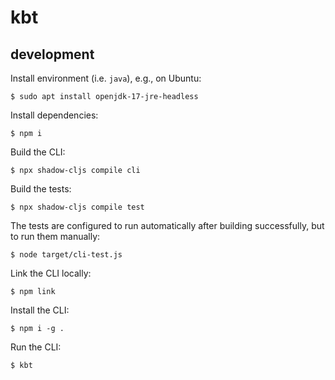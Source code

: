 # kbt

## development

Install environment (i.e. `java`), e.g., on Ubuntu:

```
$ sudo apt install openjdk-17-jre-headless
```

Install dependencies:

```
$ npm i
```

Build the CLI:

```
$ npx shadow-cljs compile cli
```

Build the tests:

```
$ npx shadow-cljs compile test
```

The tests are configured to run automatically after building successfully, but to run them manually:

```
$ node target/cli-test.js
```

Link the CLI locally:

```
$ npm link
```

Install the CLI:

```
$ npm i -g .
```

Run the CLI:

```
$ kbt
```
